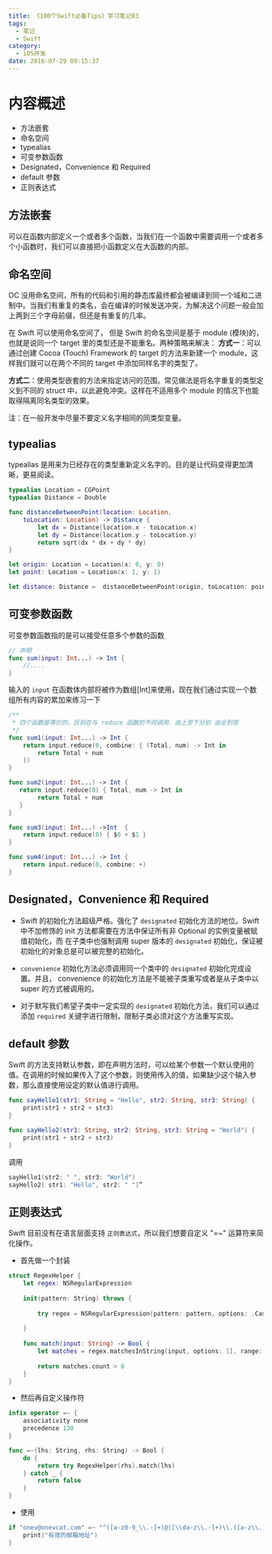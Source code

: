 ```yaml
---
title: 《100个Swift必备Tips》学习笔记03
tags:
  - 笔记
  - Swift
category:
  - iOS开发
date: 2016-07-29 09:15:37
---
```


# 内容概述
* 方法嵌套
* 命名空间
* typealias 
* 可变参数函数
*  Designated，Convenience 和 Required
*  default 参数
*  正则表达式

<!--more-->

## 方法嵌套
可以在函数内部定义一个或者多个函数，当我们在一个函数中需要调用一个或者多个小函数时，我们可以直接把小函数定义在大函数的内部。

## 命名空间
OC 没用命名空间，所有的代码和引用的静态库最终都会被编译到同一个域和二进制中。当我们有重复的类名，会在编译的时候发送冲突，为解决这个问题一般会加上两到三个字母前缀，但还是有重复的几率。

在 Swift 可以使用命名空间了， 但是 Swift 的命名空间是基于 module (模块)的，也就是说同一个 target 里的类型还是不能重名。两种策略来解决：
**方式一**：可以通过创建 Cocoa (Touch) Framework 的 target 的方法来新建一个 module，这样我们就可以在两个不同的 target 中添加同样名字的类型了。

**方式二**：使用类型嵌套的方法来指定访问的范围。常见做法是将名字重复的类型定义到不同的 struct 中，以此避免冲突。这样在不适用多个 module 的情况下也能取得隔离同名类型的效果。

注：在一般开发中尽量不要定义名字相同的同类型变量。

## typealias 
typealias 是用来为已经存在的类型重新定义名字的。目的是让代码变得更加清晰，更易阅读。

```swift
typealias Location = CGPoint
typealias Distance = Double

func distanceBetweenPoint(location: Location,
    toLocation: Location) -> Distance {
        let dx = Distance(location.x - toLocation.x)
        let dy = Distance(location.y - toLocation.y)
        return sqrt(dx * dx + dy * dy)
}

let origin: Location = Location(x: 0, y: 0)
let point: Location = Location(x: 1, y: 1)

let distance: Distance =  distanceBetweenPoint(origin, toLocation: point)”
```

##  可变参数函数
可变参数函数指的是可以接受任意多个参数的函数

```swift
// 声明
func sum(input: Int...) -> Int {
    //....
}
```
输入的 `input` 在函数体内部将被作为数组[Int]来使用，现在我们通过实现一个数组所有内容的累加来练习一下

```swift
/**
 * 四个函数是等价的，区别在与 reduce 函数的不同调用，由上至下分别 由全到简
 */
func sum1(input: Int...) -> Int {
    return input.reduce(0, combine: { (Total, num) -> Int in
        return Total + num
    })
}

func sum2(input: Int...) -> Int {
   return input.reduce(0) { Total, num -> Int in
        return Total + num
   }
}

func sum3(input: Int...) ->Int  {
    return input.reduce(0) { $0 + $1 }
}

func sum4(input: Int...) -> Int {
    return input.reduce(0, combine: +)
}
```

## Designated，Convenience 和 Required

* Swift 的初始化方法超级严格。强化了 `designated` 初始化方法的地位。Swift 中不加修饰的 init 方法都需要在方法中保证所有非 Optional 的实例变量被赋值初始化，而	在子类中也强制调用 super 版本的 `designated` 初始化，保证被初始化的对象总是可以被完整的初始化。

* `convenience` 初始化方法必须调用同一个类中的 `designated` 初始化完成设置。并且， convenience 的初始化方法是不能被子类重写或者是从子类中以 super 的方式被调用的。

* 对于默写我们希望子类中一定实现的 `designated` 初始化方法，我们可以通过添加 `required` 关键字进行限制，限制子类必须对这个方法重写实现。

## default 参数
Swift 的方法支持默认参数，即在声明方法时，可以给某个参数一个默认使用的值。在调用的时候如果传入了这个参数，则使用传入的值，如果缺少这个输入参数，那么直接使用设定的默认值进行调用。

```swift
func sayHello1(str1: String = "Hello", str2: String, str3: String) {
    print(str1 + str2 + str3)
}

func sayHello2(str1: String, str2: String, str3: String = "World") {
    print(str1 + str2 + str3)
}
```

调用

```swift
sayHello1(str2: " ", str3: "World")
sayHello2( str1: "Hello", str2: " ")”
```

## 正则表达式
Swift 目前没有在语言层面支持 `正则表达式`，所以我们想要自定义 "=~" 运算符来简化操作。

* 首先做一个封装


```swift
struct RegexHelper {
    let regex: NSRegularExpression
    
    init(pattern: String) throws {
        
        try regex = NSRegularExpression(pattern: pattern, options: .CaseInsensitive)
        
    }
    
    func match(input: String) -> Bool {
        let matches = regex.matchesInString(input, options: [], range: NSMakeRange(0, input.characters.count))
        
        return matches.count > 0
    }
}
```

* 然后再自定义操作符

```swift
infix operator =~ {
    associativity none
    precedence 130
}

func =~(lhs: String, rhs: String) -> Bool {
    do {
        return try RegexHelper(rhs).match(lhs)
    } catch _ {
        return false
    }
}
```

* 使用

```swift
if "onev@onevcat.com" =~ "^([a-z0-9_\\.-]+)@([\\da-z\\.-]+)\\.([a-z\\.]{2,6})$" {
    print("有效的邮箱地址")
}
```


